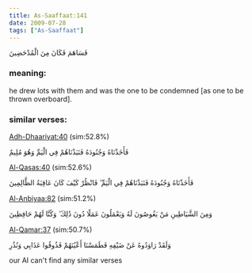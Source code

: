 ```yaml
---
title: As-Saaffaat:141
date: 2009-07-28
tags: ["As-Saaffaat"]
---
```

فَسَاهَمَ فَكَانَ مِنَ الْمُدْحَضِينَ
### meaning: 
he drew lots with them and was the one to be condemned [as one to be thrown overboard].
### similar verses: 

[Adh-Dhaariyat:40](/51/40) (sim:52.8%)

فَأَخَذْنَاهُ وَجُنُودَهُ فَنَبَذْنَاهُمْ فِي الْيَمِّ وَهُوَ مُلِيمٌ

[Al-Qasas:40](/28/40) (sim:52.6%)

فَأَخَذْنَاهُ وَجُنُودَهُ فَنَبَذْنَاهُمْ فِي الْيَمِّ ۖ فَانْظُرْ كَيْفَ كَانَ عَاقِبَةُ الظَّالِمِينَ

[Al-Anbiyaa:82](/21/82) (sim:51.2%)

وَمِنَ الشَّيَاطِينِ مَنْ يَغُوصُونَ لَهُ وَيَعْمَلُونَ عَمَلًا دُونَ ذَٰلِكَ ۖ وَكُنَّا لَهُمْ حَافِظِينَ

[Al-Qamar:37](/54/37) (sim:50.7%)

وَلَقَدْ رَاوَدُوهُ عَنْ ضَيْفِهِ فَطَمَسْنَا أَعْيُنَهُمْ فَذُوقُوا عَذَابِي وَنُذُرِ

our AI can't find any similar verses
